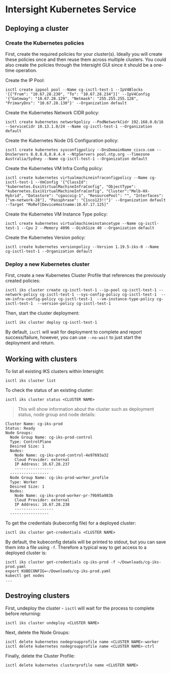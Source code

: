 # Intersight Kubernetes Service

## Deploying a cluster

### Create the Kubernetes policies

First, create the required policies for your cluster(s). Ideally you will create these policies once and then reuse them across multiple clusters. You could also create the policies through the Intersight GUI since it should be a one-time operation. 

Create the IP Pool:
```
isctl create ippool pool --Name cg-isctl-test-1 --IpV4Blocks '[{"From": "10.67.28.230", "To": "10.67.28.234"}]' --IpV4Config '{"Gateway": "10.67.28.129", "Netmask": "255.255.255.128", "PrimaryDns": "10.67.28.130"}' --Organization default
```

Create the Kubernetes Network CIDR policy:
```
isctl create kubernetes networkpolicy --PodNetworkCidr 192.168.0.0/16 --ServiceCidr 10.13.1.0/24 --Name cg-isctl-test-1 --Organization default
```

Create the Kubernetes Node OS Configuration policy:
```
isctl create kubernetes sysconfigpolicy --DnsDomainName cisco.com --DnsServers 8.8.8.8,8.8.4.4 --NtpServers pool.ntp.org --Timezone Australia/Sydney --Name cg-isctl-test-1 --Organization default
```

Create the Kubernetes VM Infra Config policy:
```
isctl create kubernetes virtualmachineinfraconfigpolicy --Name cg-isctl-test-1 --VmConfig '{"ClassId": "kubernetes.EsxiVirtualMachineInfraConfig", "ObjectType": "kubernetes.EsxiVirtualMachineInfraConfig", "Cluster":"Melb-HX-Hybrid", "Datastore": "cgascoig-1", "ResourcePool": "", "Interfaces": ["vm-network-28"], "Passphrase": "C1sco123!!"}' --Organization default --Target "MoRef[DeviceHostname:10.67.17.125]"
```

Create the Kubernetes VM Instance Type policy:
```
isctl create kubernetes virtualmachineinstancetype --Name cg-isctl-test-1 --Cpu 2 --Memory 4096 --DiskSize 40 --Organization default
```

Create the Kubernetes Version policy:
```
isctl create kubernetes versionpolicy --Version 1.19.5-iks-0 --Name cg-isctl-test-1 --Organization default
```

### Deploy a new Kubernetes cluster

First, create a new Kubernetes Cluster Profile that references the previously created policies:
```
isctl iks cluster create cg-isctl-test-1 --ip-pool cg-isctl-test-1 --network-policy cg-isctl-test-1 --sys-config-policy cg-isctl-test-1  --vm-infra-config-policy cg-isctl-test-1  --vm-instance-type-policy cg-isctl-test-1  --version-policy cg-isctl-test-1
```

Then, start the cluster deployment:
```
isctl iks cluster deploy cg-isctl-test-1
```

By default, `isctl` will wait for deployment to complete and report success/failure, however, you can use `--no-wait` to just start the deployment and return. 

## Working with clusters

To list all existing IKS clusters within Intersight: 
```
isctl iks cluster list
```

To check the status of an existing cluster:
```
isctl iks cluster status <CLUSTER NAME>
```
> This will show information about the cluster such as deployment status, node group and node details:
```
Cluster Name: cg-iks-prod
Status: Ready
Node Groups:
  Node Group Name: cg-iks-prod-control
  Type: ControlPlane
  Desired Size: 1
  Nodes:
    Node Name: cg-iks-prod-control-4e97693a32
    Cloud Provider: external
    IP Address: 10.67.28.237
    -----------------
  -----------------
  Node Group Name: cg-iks-prod-worker_profile
  Type: Worker
  Desired Size: 1
  Nodes:
    Node Name: cg-iks-prod-worker-pr-79b95a983b
    Cloud Provider: external
    IP Address: 10.67.28.238
    -----------------
  -----------------
```

To get the credentials (kubeconfig file) for a deployed cluster:
```
isctl iks cluster get-credentials <CLUSTER NAME>
```

By default, the kubeconfig details will be printed to stdout, but you can save them into a file using `-f`. Therefore a typical way to get access to a deployed cluster is:
```
isctl iks cluster get-credentials cg-iks-prod -f ~/Downloads/cg-iks-prod.yaml
export KUBECONFIG=~/Downloads/cg-iks-prod.yaml
kubectl get nodes
...
```

## Destroying clusters

First, undeploy the cluster - `isctl` will wait for the process to complete before returning:
```
isctl iks cluster undeploy <CLUSTER NAME>
```

Next, delete the Node Groups:
```
isctl delete kubernetes nodegroupprofile name <CLUSTER NAME>-worker
isctl delete kubernetes nodegroupprofile name <CLUSTER NAME>-ctrl
```

Finally, delete the Cluster Profile:
```
isctl delete kubernetes clusterprofile name <CLUSTER NAME>
```

